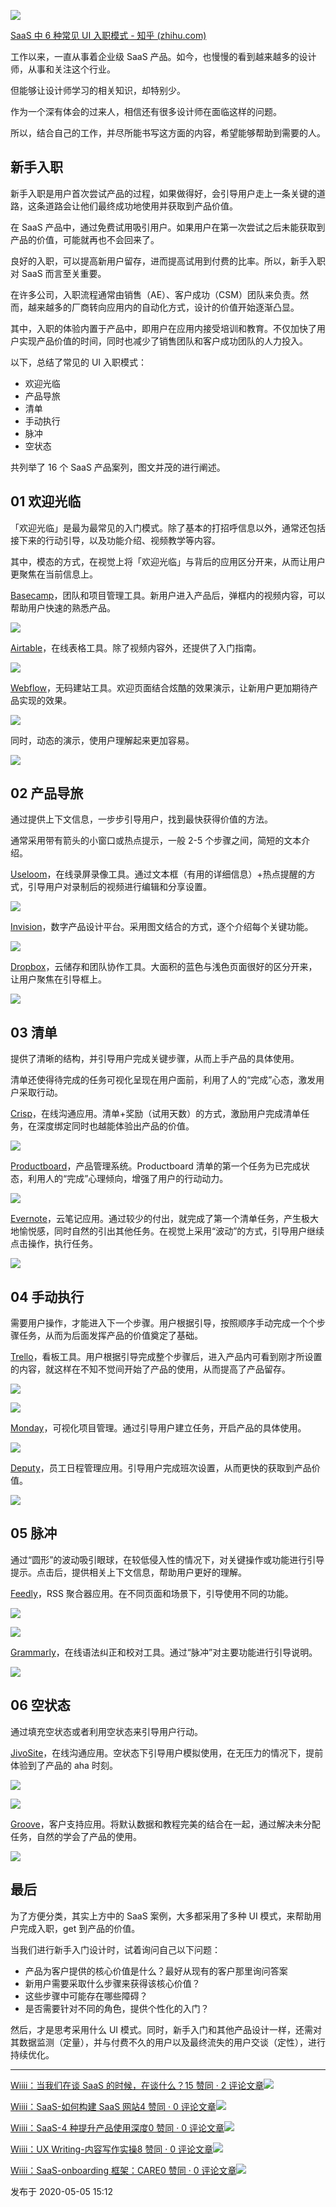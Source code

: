 ![](https://cdn.wallleap.cn/img/pic/illustrtion/202211041601116.png)

[SaaS 中 6 种常见 UI 入职模式 - 知乎 (zhihu.com)](https://zhuanlan.zhihu.com/p/138258638)


工作以来，一直从事着企业级 SaaS 产品。如今，也慢慢的看到越来越多的设计师，从事和关注这个行业。

但能够让设计师学习的相关知识，却特别少。

作为一个深有体会的过来人，相信还有很多设计师在面临这样的问题。

所以，结合自己的工作，并尽所能书写这方面的内容，希望能够帮助到需要的人。

## 新手入职

新手入职是用户首次尝试产品的过程，如果做得好，会引导用户走上一条关键的道路，这条道路会让他们最终成功地使用并获取到产品价值。

在 SaaS 产品中，通过免费试用吸引用户。如果用户在第一次尝试之后未能获取到产品的价值，可能就再也不会回来了。

良好的入职，可以提高新用户留存，进而提高试用到付费的比率。所以，新手入职对 SaaS 而言至关重要。

在许多公司，入职流程通常由销售（AE）、客户成功（CSM）团队来负责。然而，越来越多的厂商转向应用内的自动化方式，设计的价值开始逐渐凸显。

其中，入职的体验内置于产品中，即用户在应用内接受培训和教育。不仅加快了用户实现产品价值的时间，同时也减少了销售团队和客户成功团队的人力投入。

以下，总结了常见的 UI 入职模式：

-   欢迎光临
-   产品导旅
-   清单
-   手动执行
-   脉冲
-   空状态

共列举了 16 个 SaaS 产品案列，图文并茂的进行阐述。

## 01 欢迎光临

「欢迎光临」是最为最常见的入门模式。除了基本的打招呼信息以外，通常还包括接下来的行动引导，以及功能介绍、视频教学等内容。

其中，模态的方式，在视觉上将「欢迎光临」与背后的应用区分开来，从而让用户更聚焦在当前信息上。

[Basecamp](https://link.zhihu.com/?target=https%3A//basecamp.com/)，团队和项目管理工具。新用户进入产品后，弹框内的视频内容，可以帮助用户快速的熟悉产品。

![](https://cdn.wallleap.cn/img/pic/illustrtion/202211041601568.jpeg)

[Airtable](https://link.zhihu.com/?target=https%3A//airtable.com/)，在线表格工具。除了视频内容外，还提供了入门指南。

![](https://cdn.wallleap.cn/img/pic/illustrtion/202211041601569.jpeg)

[Webflow](https://link.zhihu.com/?target=https%3A//webflow.com/)，无码建站工具。欢迎页面结合炫酷的效果演示，让新用户更加期待产品实现的效果。

![](https://cdn.wallleap.cn/img/pic/illustrtion/202211041601570.gif)

同时，动态的演示，使用户理解起来更加容易。

![](https://cdn.wallleap.cn/img/pic/illustrtion/202211041601571.gif)

## 02 产品导旅

通过提供上下文信息，一步步引导用户，找到最快获得价值的方法。

通常采用带有箭头的小窗口或热点提示，一般 2-5 个步骤之间，简短的文本介绍。

[Useloom](https://link.zhihu.com/?target=https%3A//www.loom.com/)，在线录屏录像工具。通过文本框（有用的详细信息）+热点提醒的方式，引导用户对录制后的视频进行编辑和分享设置。

![](https://cdn.wallleap.cn/img/pic/illustrtion/202211041601572.gif)

[Invision](https://link.zhihu.com/?target=https%3A//www.invisionapp.com/)，数字产品设计平台。采用图文结合的方式，逐个介绍每个关键功能。

![](https://cdn.wallleap.cn/img/pic/illustrtion/202211041601573.gif)

[Dropbox](https://link.zhihu.com/?target=https%3A//www.dropbox.com/)，云储存和团队协作工具。大面积的蓝色与浅色页面很好的区分开来，让用户聚焦在引导框上。

![](https://cdn.wallleap.cn/img/pic/illustrtion/202211041601574.jpeg)

## 03 清单

提供了清晰的结构，并引导用户完成关键步骤，从而上手产品的具体使用。

清单还使得待完成的任务可视化呈现在用户面前，利用了人的“完成”心态，激发用户采取行动。

[Crisp](https://link.zhihu.com/?target=https%3A//crisp.chat/en/)，在线沟通应用。清单+奖励（试用天数）的方式，激励用户完成清单任务，在深度绑定同时也越能体验出产品的价值。

![](https://cdn.wallleap.cn/img/pic/illustrtion/202211041601575.jpeg)

[Productboard](https://link.zhihu.com/?target=https%3A//www.productboard.com/)，产品管理系统。Productboard 清单的第一个任务为已完成状态，利用人的“完成”心理倾向，增强了用户的行动动力。

![](https://cdn.wallleap.cn/img/pic/illustrtion/202211041601576.jpeg)

[Evernote](https://link.zhihu.com/?target=https%3A//evernote.com/)，云笔记应用。通过较少的付出，就完成了第一个清单任务，产生极大地愉悦感，同时自然的引出其他任务。在视觉上采用“波动”的方式，引导用户继续点击操作，执行任务。

![](https://cdn.wallleap.cn/img/pic/illustrtion/202211041601577.gif)

## 04 手动执行

需要用户操作，才能进入下一个步骤。用户根据引导，按照顺序手动完成一个个步骤任务，从而为后面发挥产品的价值奠定了基础。

[Trello](https://link.zhihu.com/?target=https%3A//trello.com/)，看板工具。用户根据引导完成整个步骤后，进入产品内可看到刚才所设置的内容，就这样在不知不觉间开始了产品的使用，从而提高了产品留存。

![](https://cdn.wallleap.cn/img/pic/illustrtion/202211041601578.gif)

![](https://cdn.wallleap.cn/img/pic/illustrtion/202211041601579.jpeg)

[Monday](https://link.zhihu.com/?target=https%3A//monday.com/)，可视化项目管理。通过引导用户建立任务，开启产品的具体使用。

![](https://cdn.wallleap.cn/img/pic/illustrtion/202211041601580.gif)

[Deputy](https://link.zhihu.com/?target=https%3A//www.deputy.com/)，员工日程管理应用。引导用户完成班次设置，从而更快的获取到产品价值。

![](https://cdn.wallleap.cn/img/pic/illustrtion/202211041601581.gif)

## 05 脉冲

通过“圆形”的波动吸引眼球，在较低侵入性的情况下，对关键操作或功能进行引导提示。点击后，提供相关上下文信息，帮助用户更好的理解。

[Feedly](https://link.zhihu.com/?target=https%3A//feedly.com/)，RSS 聚合器应用。在不同页面和场景下，引导使用不同的功能。

![](https://cdn.wallleap.cn/img/pic/illustrtion/202211041601582.gif)

![](https://cdn.wallleap.cn/img/pic/illustrtion/202211041601583.gif)

[Grammarly](https://link.zhihu.com/?target=https%3A//www.grammarly.com/)，在线语法纠正和校对工具。通过“脉冲”对主要功能进行引导说明。

![](https://cdn.wallleap.cn/img/pic/illustrtion/202211041601584.gif)

## 06 空状态

通过填充空状态或者利用空状态来引导用户行动。

[JivoSite](https://link.zhihu.com/?target=https%3A//www.jivochat.com/)，在线沟通应用。空状态下引导用户模拟使用，在无压力的情况下，提前体验到了产品的 aha 时刻。

![](https://cdn.wallleap.cn/img/pic/illustrtion/202211041601585.jpeg)

![](https://cdn.wallleap.cn/img/pic/illustrtion/202211041601586.gif)

  

  

[Groove](https://link.zhihu.com/?target=https%3A//www.groovehq.com/)，客户支持应用。将默认数据和教程完美的结合在一起，通过解决未分配任务，自然的学会了产品的使用。

![](https://cdn.wallleap.cn/img/pic/illustrtion/202211041601587.jpeg)

## 最后

为了方便分类，其实上方中的 SaaS 案例，大多都采用了多种 UI 模式，来帮助用户完成入职，get 到产品的价值。

当我们进行新手入门设计时，试着询问自己以下问题：

-   产品为客户提供的核心价值是什么？最好从现有的客户那里询问答案
-   新用户需要采取什么步骤来获得该核心价值？
-   这些步骤中可能存在哪些障碍？
-   是否需要针对不同的角色，提供个性化的入门？

然后，才是思考采用什么 UI 模式。同时，新手入门和其他产品设计一样，还需对其数据监测（定量），并与付费不久的用户以及最终流失的用户交谈（定性），进行持续优化。

___

[Wiiii：当我们在谈 SaaS 的时候，在谈什么？15 赞同 · 2 评论文章![](https://cdn.wallleap.cn/img/pic/illustrtion/202211041601588.jpeg)](https://zhuanlan.zhihu.com/p/77011774)

[Wiiii：SaaS-如何构建 SaaS 网站4 赞同 · 0 评论文章![](https://cdn.wallleap.cn/img/pic/illustrtion/202211041601589.jpeg)](https://zhuanlan.zhihu.com/p/54243787)

[Wiiii：SaaS-4 种提升产品使用深度0 赞同 · 0 评论文章![](https://cdn.wallleap.cn/img/pic/illustrtion/202211041601590.jpeg)](https://zhuanlan.zhihu.com/p/73047631)

[Wiiii：UX Writing-内容写作实操8 赞同 · 0 评论文章![](https://cdn.wallleap.cn/img/pic/illustrtion/202211041601591.jpeg)](https://zhuanlan.zhihu.com/p/112862261)

[Wiiii：SaaS-onboarding 框架：CARE0 赞同 · 0 评论文章![](https://cdn.wallleap.cn/img/pic/illustrtion/202211041601592.jpeg)](https://zhuanlan.zhihu.com/p/68466984)

发布于 2020-05-05 15:12